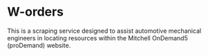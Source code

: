 # W-orders
This is a scraping service designed to assist automotive mechanical engineers in locating resources within the Mitchell OnDemand5 (proDemand) website.
